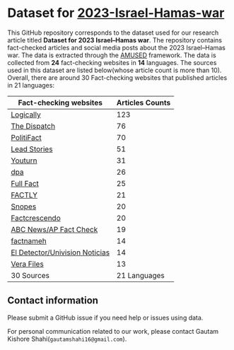 # Dataset for [2023-Israel-Hamas-war](https://en.wikipedia.org/wiki/2023_Israel%E2%80%93Hamas_war)

This GitHub repository corresponds to the dataset used for our research article titled **Dataset for 2023 Israel–Hamas war**. The repository contains fact-checked articles and social media posts about the 2023 Israel–Hamas war. The data is extracted through the [AMUSED](https://link.springer.com/chapter/10.1007/978-3-031-10525-8_23) framework. The data is collected from **24** fact-checking websites in **14** languages. The sources used in this dataset are listed below(whose article count is more than 10). Overall, there are around 30 Fact-checking websites that published articles in 21 languages:

|Fact-checking websites|Articles Counts|
|--|--|
|[Logically](www.logically.ai/)|123 |
|[The Dispatch](www.thedispatch.com)| 76|
|[PolitiFact](www.politifact.com)| 70|
|[Lead Stories](www.leadstories.com)| 51|
|[Youturn](www.youturn.in)| 31|
|[dpa](www.dpa-factcheking.com)| 26|
|[Full Fact](www.fullfact.org)|25|
|[FACTLY](www.factly.in)|  21|
|[Snopes](www.snopes.com)|  20|
|[Factcrescendo](www.factcrescendo.com)| 20|
|[ABC News/AP Fact Check](www.apnews.com.com)|  19|
|[factnameh](www.factnameh.com)|  14|
|[El Detector/Univision Noticias](www.univision.com)|  14|
|[Vera Files](www.verafiles.org)|  13|
|30 Sources| 21 Languages |563|


<!-- 
#### How do I cite this work?

For now, cite [ICWSM Workshop paper](http://workshop-proceedings.icwsm.org/pdf/2020_14.pdf):

```
@article{shahifakecovid,
  title={FakeCovid-A Multilingual Cross-domain Fact Check News Dataset for COVID-19},
  author={Shahi, Gautam Kishore and Nandini, Durgesh}
}
```
-->

## Contact information

Please submit a GitHub issue if you need help or issues using data.

For personal communication related to our work, please contact Gautam Kishore Shahi(`gautamshahi16@gmail.com`).


